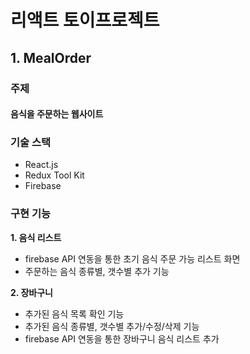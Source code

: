 # 리액트 토이프로젝트

## 1. MealOrder

### 주제

#### 음식을 주문하는 웹사이트

### 기술 스택

- React.js
- Redux Tool Kit
- Firebase

### 구현 기능

**1. 음식 리스트**

- firebase API 연동을 통한 초기 음식 주문 가능 리스트 화면
- 주문하는 음식 종류별, 갯수별 추가 기능

**2. 장바구니**

- 추가된 음식 목록 확인 기능
- 추가된 음식 종류별, 갯수별 추가/수정/삭제 기능
- firebase API 연동을 통한 장바구니 음식 리스트 추가
